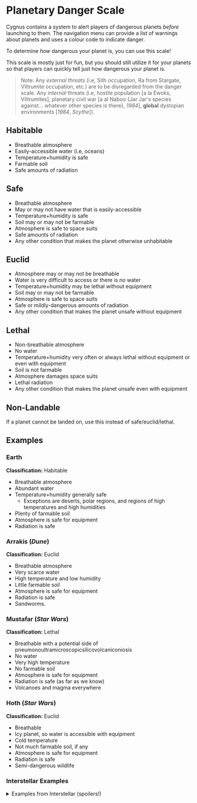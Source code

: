 # Planetary Danger Scale

Cygnus contains a system to alert players of dangerous planets *before*
launching to them. The navigation menu can provide a list of warnings about
planets and uses a colour code to indicate danger.

To determine *how* dangerous your planet is, you can use this scale!

This scale is mostly just for fun, but you should still utilize it for your
planets so that players can quickly tell just how dangerous your planet is.

> Note: Any *external threats* (i.e, Sith occupation, Ra from Stargate,
> Viltrumite occupation, etc.) are to be disregarded from the danger scale. Any
> *internal* threats (i.e, hostile population [a la Ewoks, Viltrumites],
> planetary civil war [a al Naboo {Jar Jar's species against... whatever other
> species is there}, *1984*], **global** dystopian environments [*1984*,
> *Scythe*]).

## Habitable

- Breathable atmosphere
- Easily-accessible water (i.e, oceans)
- Temperature+humidity is safe
- Farmable soil
- Safe amounts of radiation

## Safe

- Breathable atmosphere
- May or may not have water that is easily-accessible
- Temperature+humidity is safe
- Soil may or may not be farmable
- Atmosphere is safe to space suits
- Safe amounts of radiation
- Any other condition that makes the planet otherwise unhabitable

## Euclid

- Atmosphere may or may not be breathable
- Water is very difficult to access or there is no water
- Temperature+humidity may be lethal without equipment
- Soil may or may not be farmable
- Atmosphere is safe to space suits
- Safe or mildly-dangerous amounts of radiation
- Any other condition that makes the planet unsafe without equipment

## Lethal

- Non-breathable atmosphere
- No water
- Temperature+humidity very often or always lethal without equipment or even with equipment
- Soil is not farmable
- Atmosphere damages space suits
- Lethal radiation
- Any other condition that makes the planet unsafe even with equipment

## Non-Landable

If a planet cannot be landed on, use this instead of safe/euclid/lethal.

## Examples

### Earth

**Classification:** Habitable

- Breathable atmosphere
- Abundant water
- Temperature+humidity generally safe
  - Exceptions are deserts, polar regions, and regions of high temperatures and high humidities
- Plenty of farmable soil
- Atmosphere is safe for equipment
- Radiation is safe

### Arrakis (*Dune*)

**Classification:** Euclid

- Breathable atmosphere
- Very scarce water
- High temperature and low humidity
- Little farmable soil
- Atmosphere is safe for equipment
- Radiation is safe
- Sandworms.

### Mustafar (*Star Wars*)

**Classification:** Lethal

- Breathable with a potential side of pneumonoultramicroscopicsilicovolcaniconiosis
- No water
- Very high temperature
- No farmable soil
- Atmosphere is safe for equipment
- Radiation is safe (as far as we know)
- Volcanoes and magma everywhere

### Hoth (*Star Wars*)

**Classification:** Euclid

- Breathable
- Icy planet, so water is accessible with equipment
- Cold temperature
- Not much farmable soil, if any
- Atmosphere is safe for equipment
- Radiation is safe
- Semi-dangerous wildlife

### Interstellar Examples

<details>
<summary>Examples from Interstellar (spoilers!)</summary>

### Miller's Planet

**Classification:** Lethal

- Breathable atmosphere (as far as we could tell)
- Abundant water
- Temperature+humidity unknown
- Little-to-no land (i.e, little-to-no soil for farming)
- Atmosphere is safe to equipment
- Radiation is safe (as far as we could tell)
- The ocean's waves are huge and dangerous to life and equipment
  - This single point is enough to make the planet's classification be lethal

### Mann's Planet

**Classification:** Euclid

- Non-breathable atmosphere
- No water (as far as we could tell)
- Temperature is very cold
  - Exact temperature ranges are unknown, though ammonia freezes at -77.7°C, which is way too cold for human life
- Atmosphere is safe for equipment
- Radiation is safe (as far as we could tell)

## Wolf's Planet

**Classification:** Habitable

- Breathable atmosphere
- Water
  - We could not see any water from the images provided in the movie, but we *do* see clouds, which we assume are water
- Temperature is safe
- Atmosphere is safe for equipment
- Radiation is safe (as far as we could tell)

</details>
